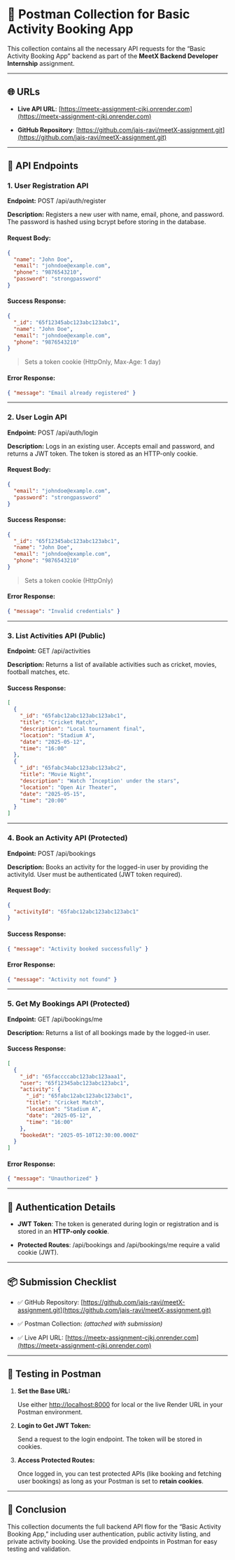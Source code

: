 # **📘 Postman Collection for Basic Activity Booking App**

This collection contains all the necessary API requests for the “Basic Activity Booking App” backend as part of the **MeetX Backend Developer Internship** assignment.

---

## **🌐 URLs**

- **Live API URL**: [https://meetx-assignment-cjkj.onrender.com](https://meetx-assignment-cjkj.onrender.com)
    
- **GitHub Repository**: [https://github.com/jais-ravi/meetX-assignment.git](https://github.com/jais-ravi/meetX-assignment.git)
    

---

## **🔧 API Endpoints**

### **1\. User Registration API**

**Endpoint:** POST /api/auth/register

**Description:** Registers a new user with name, email, phone, and password. The password is hashed using bcrypt before storing in the database.

#### **Request Body:**

``` json
{
  "name": "John Doe",
  "email": "johndoe@example.com",
  "phone": "9876543210",
  "password": "strongpassword"
}

 ```

#### **Success Response:**

``` json
{
  "_id": "65f12345abc123abc123abc1",
  "name": "John Doe",
  "email": "johndoe@example.com",
  "phone": "9876543210"
}

 ```

> Sets a token cookie (HttpOnly, Max-Age: 1 day) 
  

#### **Error Response:**

``` json
{ "message": "Email already registered" }

 ```

---

### **2\. User Login API**

**Endpoint:** POST /api/auth/login

**Description:** Logs in an existing user. Accepts email and password, and returns a JWT token. The token is stored as an HTTP-only cookie.

#### **Request Body:**

``` json
{
  "email": "johndoe@example.com",
  "password": "strongpassword"
}

 ```

#### **Success Response:**

``` json
{
  "_id": "65f12345abc123abc123abc1",
  "name": "John Doe",
  "email": "johndoe@example.com",
  "phone": "9876543210"
}

 ```

> Sets a token cookie (HttpOnly) 
  

#### **Error Response:**

``` json
{ "message": "Invalid credentials" }

 ```

---

### **3\. List Activities API (Public)**

**Endpoint:** GET /api/activities

**Description:** Returns a list of available activities such as cricket, movies, football matches, etc.

#### **Success Response:**

``` json
[
  {
    "_id": "65fabc12abc123abc123abc1",
    "title": "Cricket Match",
    "description": "Local tournament final",
    "location": "Stadium A",
    "date": "2025-05-12",
    "time": "16:00"
  },
  {
    "_id": "65fabc34abc123abc123abc2",
    "title": "Movie Night",
    "description": "Watch 'Inception' under the stars",
    "location": "Open Air Theater",
    "date": "2025-05-15",
    "time": "20:00"
  }
]

 ```

---

### **4\. Book an Activity API (Protected)**

**Endpoint:** POST /api/bookings

**Description:** Books an activity for the logged-in user by providing the activityId. User must be authenticated (JWT token required).

#### **Request Body:**

``` json
{
  "activityId": "65fabc12abc123abc123abc1"
}

 ```

#### **Success Response:**

``` json
{ "message": "Activity booked successfully" }

 ```

#### **Error Response:**

``` json
{ "message": "Activity not found" }

 ```

---

### **5\. Get My Bookings API (Protected)**

**Endpoint:** GET /api/bookings/me

**Description:** Returns a list of all bookings made by the logged-in user.

#### **Success Response:**

``` json
[
  {
    "_id": "65faccccabc123abc123aaa1",
    "user": "65f12345abc123abc123abc1",
    "activity": {
      "_id": "65fabc12abc123abc123abc1",
      "title": "Cricket Match",
      "location": "Stadium A",
      "date": "2025-05-12",
      "time": "16:00"
    },
    "bookedAt": "2025-05-10T12:30:00.000Z"
  }
]

 ```

#### **Error Response:**

``` json
{ "message": "Unauthorized" }

 ```

---

## **🔑 Authentication Details**

- **JWT Token**: The token is generated during login or registration and is stored in an **HTTP-only cookie**.
    
- **Protected Routes**: /api/bookings and /api/bookings/me require a valid cookie (JWT).
    

---

## **📦 Submission Checklist**

- ✅ GitHub Repository: [https://github.com/jais-ravi/meetX-assignment.git](https://github.com/jais-ravi/meetX-assignment.git)
    
- ✅ Postman Collection: _(attached with submission)_
    
- ✅ Live API URL: [https://meetx-assignment-cjkj.onrender.com](https://meetx-assignment-cjkj.onrender.com)
    

---

## **🧪 Testing in Postman**

1. **Set the Base URL:**
    
    Use either [http://localhost:8000](http://localhost:8000) for local or the live Render URL in your Postman environment.
    
2. **Login to Get JWT Token:**
    
    Send a request to the login endpoint. The token will be stored in cookies.
    
3. **Access Protected Routes:**
    
    Once logged in, you can test protected APIs (like booking and fetching user bookings) as long as your Postman is set to **retain cookies**.
    

---

## **📝 Conclusion**

This collection documents the full backend API flow for the “Basic Activity Booking App,” including user authentication, public activity listing, and private activity booking. Use the provided endpoints in Postman for easy testing and validation.
